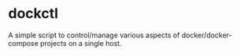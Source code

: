 # dockctl

A simple script to control/manage various aspects of docker/docker-compose projects on a single host.
